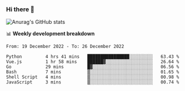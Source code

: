 ### Hi there 👋
![Anurag's GitHub stats](https://github-readme-stats.vercel.app/api?username=jami1024&show_icons=true&theme=radical)

📊 **Weekly development breakdown**
<!--START_SECTION:waka-->

```text
From: 19 December 2022 - To: 26 December 2022

Python         4 hrs 41 mins   ████████████████░░░░░░░░░   63.43 %
Vue.js         1 hr 58 mins    ██████▓░░░░░░░░░░░░░░░░░░   26.64 %
Go             29 mins         █▓░░░░░░░░░░░░░░░░░░░░░░░   06.56 %
Bash           7 mins          ▒░░░░░░░░░░░░░░░░░░░░░░░░   01.65 %
Shell Script   4 mins          ▒░░░░░░░░░░░░░░░░░░░░░░░░   00.98 %
JavaScript     3 mins          ▒░░░░░░░░░░░░░░░░░░░░░░░░   00.74 %
```

<!--END_SECTION:waka-->
<!--
**jami1024/jami1024** is a ✨ _special_ ✨ repository because its `README.md` (this file) appears on your GitHub profile.

Here are some ideas to get you started:

- 🔭 I’m currently working on ...
- 🌱 I’m currently learning ...
- 👯 I’m looking to collaborate on ...
- 🤔 I’m looking for help with ...
- 💬 Ask me about ...
- 📫 How to reach me: ...
- 😄 Pronouns: ...
- ⚡ Fun fact: ...
-->
